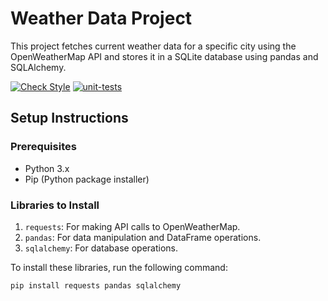 # Weather Data Project

This project fetches current weather data for a specific city using the OpenWeatherMap API and stores it in a SQLite database using pandas and SQLAlchemy.

[![Check Style](https://github.com/yvonnecheng0/weather_api/actions/workflows/check_style.yaml/badge.svg)](https://github.com/yvonnecheng0/weather_api/actions/workflows/check_style.yaml)
[![unit-tests](https://github.com/yvonnecheng0/weather_api/actions/workflows/unittests.yaml/badge.svg)](https://github.com/yvonnecheng0/weather_api/actions/workflows/unittests.yaml)
## Setup Instructions

### Prerequisites

- Python 3.x
- Pip (Python package installer)

### Libraries to Install

1. `requests`: For making API calls to OpenWeatherMap.
2. `pandas`: For data manipulation and DataFrame operations.
3. `sqlalchemy`: For database operations.

To install these libraries, run the following command:

```bash
pip install requests pandas sqlalchemy
